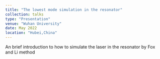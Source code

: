 ```yaml
---
title: "The lowest mode simulation in the resonator"
collection: talks
type: "Presentation"
venue: "Wuhan University"
date: May 2022
location: "Hubei,China"
---
```


An brief introduction to how to simulate the laser in the resonator by Fox and Li method

<object data="/Homepage/files/talks/Presentation_Laser_Principle.pdf"  type="application/pdf" height="100%" width="100%"></object>